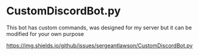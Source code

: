 # CustomDiscordBot.py
This bot has custom commands, was designed for my server but it can be modified for your own purpose


https://img.shields.io/github/issues/sergeantlawson/CustomDiscordBot.py
